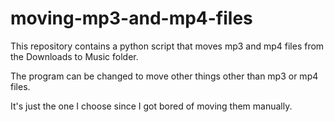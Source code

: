 # moving-mp3-and-mp4-files
This repository contains a python script that moves mp3 and mp4 files from the Downloads to Music folder.

The program can be changed to move other things other than mp3 or mp4 files. 

It's just the one I choose since I got bored of moving them manually.
